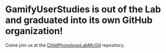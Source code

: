 GamifyUserStudies is out of the Lab and graduated into its own GitHub organization!
======


Come join us at the [ChildPhonologyLabMcGill][build] repository.

[build]: https://github.com/ChildPhonologyLabMcGill/DyslexDisorthGame
